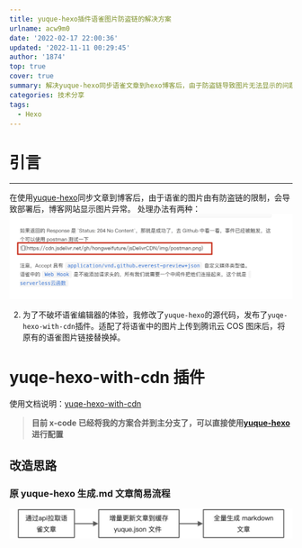 ```yaml
---
title: yuque-hexo插件语雀图片防盗链的解决方案
urlname: acw9m0
date: '2022-02-17 22:00:36'
updated: '2022-11-11 00:29:45'
author: '1874'
top: true
cover: true
summary: 解决yuque-hexo同步语雀文章到hexo博客后，由于防盗链导致图片无法显示的问题
categories: 技术分享
tags:
  - Hexo
---
```

# 引言

---

在使用[yuque-hexo](https://github.com/x-cold/yuque-hexo)同步文章到博客后，由于语雀的图片由有防盗链的限制，会导致部署后，博客网站显示图片异常。
处理办法有两种：
![image.png](https://raw.githubusercontent.com/LetTTGACO/image/master/iblog-test1/FioacWCiuPFjNteg-vR3cLc1WLxS.png)

2. 为了不破坏语雀编辑器的体验，我修改了`yuque-hexo`的源代码，发布了`yuqe-hexo-with-cdn`插件。适配了将语雀中的图片上传到腾讯云 COS 图床后，将原有的语雀图片链接替换掉。

# yuqe-hexo-with-cdn 插件

使用文档说明：[yuqe-hexo-with-cdn](https://github.com/LetTTGACO/yuque-hexo-with-cdn)

> **目前 x-code 已经将我的方案合并到主分支了，可以直接使用**[**yuque-hexo**](https://github.com/x-cold/yuque-hexo)**进行配置**

## 改造思路

### 原 yuque-hexo 生成.md 文章简易流程

![](https://raw.githubusercontent.com/LetTTGACO/image/master/iblog-test1/FvbBK8CcTjuw-otaGM04maJnn5bL.jpeg)
